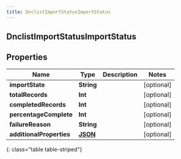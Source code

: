 ```yaml
---
title: DnclistImportStatusImportStatus
---
```

## DnclistImportStatusImportStatus

## Properties

|Name | Type | Description | Notes|
|------------ | ------------- | ------------- | -------------|
| **importState** | **String** |  | [optional] |
| **totalRecords** | **Int** |  | [optional] |
| **completedRecords** | **Int** |  | [optional] |
| **percentageComplete** | **Int** |  | [optional] |
| **failureReason** | **String** |  | [optional] |
| **additionalProperties** | [**JSON**](JSON.html) |  | [optional] |
{: class="table table-striped"}


